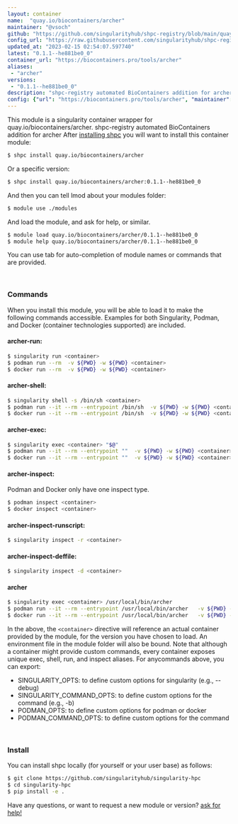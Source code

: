 ```yaml
---
layout: container
name:  "quay.io/biocontainers/archer"
maintainer: "@vsoch"
github: "https://github.com/singularityhub/shpc-registry/blob/main/quay.io/biocontainers/archer/container.yaml"
config_url: "https://raw.githubusercontent.com/singularityhub/shpc-registry/main/quay.io/biocontainers/archer/container.yaml"
updated_at: "2023-02-15 02:54:07.597740"
latest: "0.1.1--he881be0_0"
container_url: "https://biocontainers.pro/tools/archer"
aliases:
 - "archer"
versions:
 - "0.1.1--he881be0_0"
description: "shpc-registry automated BioContainers addition for archer"
config: {"url": "https://biocontainers.pro/tools/archer", "maintainer": "@vsoch", "description": "shpc-registry automated BioContainers addition for archer", "latest": {"0.1.1--he881be0_0": "sha256:c0492839a938f5581c79409cf339c781dfb112f32b438eb89b17a5860d0c810a"}, "tags": {"0.1.1--he881be0_0": "sha256:c0492839a938f5581c79409cf339c781dfb112f32b438eb89b17a5860d0c810a"}, "docker": "quay.io/biocontainers/archer", "aliases": {"archer": "/usr/local/bin/archer"}}
---
```


This module is a singularity container wrapper for quay.io/biocontainers/archer.
shpc-registry automated BioContainers addition for archer
After [installing shpc](#install) you will want to install this container module:


```bash
$ shpc install quay.io/biocontainers/archer
```

Or a specific version:

```bash
$ shpc install quay.io/biocontainers/archer:0.1.1--he881be0_0
```

And then you can tell lmod about your modules folder:

```bash
$ module use ./modules
```

And load the module, and ask for help, or similar.

```bash
$ module load quay.io/biocontainers/archer/0.1.1--he881be0_0
$ module help quay.io/biocontainers/archer/0.1.1--he881be0_0
```

You can use tab for auto-completion of module names or commands that are provided.

<br>

### Commands

When you install this module, you will be able to load it to make the following commands accessible.
Examples for both Singularity, Podman, and Docker (container technologies supported) are included.

#### archer-run:

```bash
$ singularity run <container>
$ podman run --rm  -v ${PWD} -w ${PWD} <container>
$ docker run --rm  -v ${PWD} -w ${PWD} <container>
```

#### archer-shell:

```bash
$ singularity shell -s /bin/sh <container>
$ podman run --it --rm --entrypoint /bin/sh  -v ${PWD} -w ${PWD} <container>
$ docker run --it --rm --entrypoint /bin/sh  -v ${PWD} -w ${PWD} <container>
```

#### archer-exec:

```bash
$ singularity exec <container> "$@"
$ podman run --it --rm --entrypoint ""  -v ${PWD} -w ${PWD} <container> "$@"
$ docker run --it --rm --entrypoint ""  -v ${PWD} -w ${PWD} <container> "$@"
```

#### archer-inspect:

Podman and Docker only have one inspect type.

```bash
$ podman inspect <container>
$ docker inspect <container>
```

#### archer-inspect-runscript:

```bash
$ singularity inspect -r <container>
```

#### archer-inspect-deffile:

```bash
$ singularity inspect -d <container>
```


#### archer

```bash
$ singularity exec <container> /usr/local/bin/archer
$ podman run --it --rm --entrypoint /usr/local/bin/archer   -v ${PWD} -w ${PWD} <container> -c " $@"
$ docker run --it --rm --entrypoint /usr/local/bin/archer   -v ${PWD} -w ${PWD} <container> -c " $@"
```



In the above, the `<container>` directive will reference an actual container provided
by the module, for the version you have chosen to load. An environment file in the
module folder will also be bound. Note that although a container
might provide custom commands, every container exposes unique exec, shell, run, and
inspect aliases. For anycommands above, you can export:

 - SINGULARITY_OPTS: to define custom options for singularity (e.g., --debug)
 - SINGULARITY_COMMAND_OPTS: to define custom options for the command (e.g., -b)
 - PODMAN_OPTS: to define custom options for podman or docker
 - PODMAN_COMMAND_OPTS: to define custom options for the command

<br>

### Install

You can install shpc locally (for yourself or your user base) as follows:

```bash
$ git clone https://github.com/singularityhub/singularity-hpc
$ cd singularity-hpc
$ pip install -e .
```

Have any questions, or want to request a new module or version? [ask for help!](https://github.com/singularityhub/singularity-hpc/issues)
